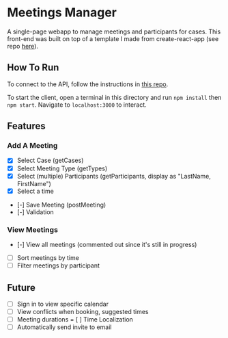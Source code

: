 # Meetings Manager

A single-page webapp to manage meetings and participants for cases. This front-end was built on top of a template I made from create-react-app (see repo [here](https://github.com/kate-perry/cra-template)).

## How To Run

To connect to the API, follow the instructions in [this repo](https://github.com/calloquy-dusty-fowler/code_assessment).

To start the client, open a terminal in this directory and run `npm install` then `npm start`. Navigate to `localhost:3000` to interact.

## Features

### Add A Meeting

- [X] Select Case (getCases)
- [X] Select Meeting Type (getTypes)
- [X] Select (multiple) Participants (getParticipants, display as "LastName, FirstName")
- [X] Select a time
- [-] Save Meeting (postMeeting)
- [-] Validation

### View Meetings

- [-] View all meetings (commented out since it's still in progress)
- [ ] Sort meetings by time
- [ ] Filter meetings by participant

## Future

- [ ] Sign in to view specific calendar
- [ ] View conflicts when booking, suggested times
- [ ] Meeting durations
= [ ] Time Localization
- [ ] Automatically send invite to email
